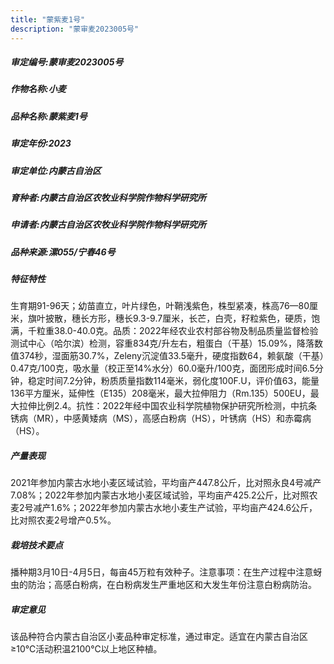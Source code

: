 ```yaml
---
title: "蒙紫麦1号"
description: "蒙审麦2023005号"
---
```

##### 审定编号:蒙审麦2023005号

##### 作物名称:小麦

##### 品种名称:蒙紫麦1号

##### 审定年份:2023

##### 审定单位:内蒙古自治区

##### 育种者:内蒙古自治区农牧业科学院作物科学研究所

##### 申请者:内蒙古自治区农牧业科学院作物科学研究所

##### 品种来源:漯055/宁春46号

##### 特征特性
生育期91-96天；幼苗直立，叶片绿色，叶鞘浅紫色，株型紧凑，株高76—80厘米，旗叶披散，穗长方形，穗长9.3-9.7厘米，长芒，白壳，籽粒紫色，硬质，饱满，千粒重38.0-40.0克。品质：2022年经农业农村部谷物及制品质量监督检验测试中心（哈尔滨）检测，容重834克/升左右，粗蛋白（干基）15.09%，降落数值374秒，湿面筋30.7%，Zeleny沉淀值33.5毫升，硬度指数64，赖氨酸（干基）0.47克/100克，吸水量（校正至14%水分）60.0毫升/100克，面团形成时间6.5分钟，稳定时间7.2分钟，粉质质量指数114毫米，弱化度100F.U，评价值63，能量136平方厘米，延伸性（E135）208毫米，最大拉伸阻力（Rm.135）500EU，最大拉伸比例2.4。抗性：2022年经中国农业科学院植物保护研究所检测，中抗条锈病（MR），中感黄矮病（MS），高感白粉病（HS），叶锈病（HS）和赤霉病（HS）。

##### 产量表现
2021年参加内蒙古水地小麦区域试验，平均亩产447.8公斤，比对照永良4号减产7.08%；2022年参加内蒙古水地小麦区域试验，平均亩产425.2公斤，比对照农麦2号减产1.6%；2022年参加内蒙古水地小麦生产试验，平均亩产424.6公斤，比对照农麦2号增产0.5%。

##### 栽培技术要点
播种期3月10日-4月5日，每亩45万粒有效种子。注意事项：在生产过程中注意蚜虫的防治；高感白粉病，在白粉病发生严重地区和大发生年份注意白粉病防治。

##### 审定意见
该品种符合内蒙古自治区小麦品种审定标准，通过审定。适宜在内蒙古自治区≥10℃活动积温2100℃以上地区种植。

